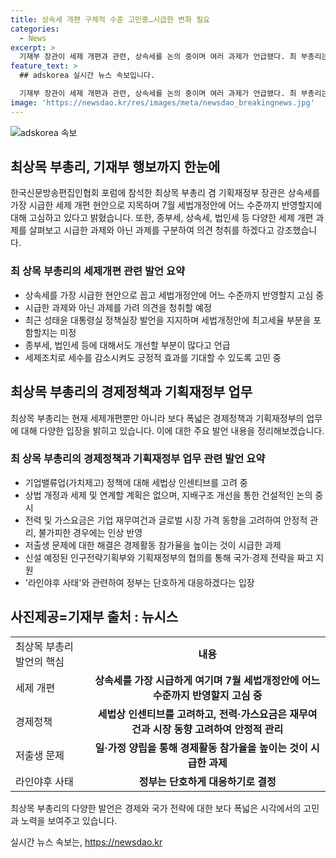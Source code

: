 ```yaml
---
title: 상속세 개편 구체적 수준 고민중…시급한 변화 필요
categories:
  - News
excerpt: >
  기재부 장관이 세제 개편과 관련, 상속세를 논의 중이며 여러 과제가 언급됐다. 최 부총리는 상속세를 시급하게 개편해야 한다고 강조했고, 세법 개정안에 어느 수준까지 담을지에 대한 고민을 밝혔다. 또한, 종부세, 법인세, 감세 등에 대한 언급도 포함되었다. 또한, 인구전략기획부와의 업무 분장 및 라인야후 사태 관련 발언도 포함되어 있습니다.
feature_text: >
  ## adskorea 실시간 뉴스 속보입니다.

  기재부 장관이 세제 개편과 관련, 상속세를 논의 중이며 여러 과제가 언급됐다. 최 부총리는 상속세를 시급하게 개편해야 한다고 강조했고, 세법 개정안에 어느 수준까지 담을지에 대한 고민을 밝혔다. 또한, 종부세, 법인세, 감세 등에 대한 언급도 포함되었다. 또한, 인구전략기획부와의 업무 분장 및 라인야후 사태 관련 발언도 포함되어 있습니다.
image: 'https://newsdao.kr/res/images/meta/newsdao_breakingnews.jpg'
---
```


<p><img src="https://newsdao.kr/res/images/meta/newsdao_breakingnews.jpg" alt="adskorea 속보" /></p>

<h2 data-ke-size="size26">최상목 부총리, 기재부 행보까지 한눈에</h2>

<p data-ke-size="size16">한국신문방송편집인협회 포럼에 참석한 최상목 부총리 겸 기획재정부 장관은 상속세를 가장 시급한 세제 개편 현안으로 지목하며 7월 세법개정안에 어느 수준까지 반영할지에 대해 고심하고 있다고 밝혔습니다. 또한, 종부세, 상속세, 법인세 등 다양한 세제 개편 과제를 살펴보고 시급한 과제와 아닌 과제를 구분하여 의견 청취를 하겠다고 강조했습니다.</p>

<h3 data-ke-size="size23">최 상목 부총리의 세제개편 관련 발언 요약</h3>

<ul>
    <li>상속세를 가장 시급한 현안으로 꼽고 세법개정안에 어느 수준까지 반영할지 고심 중</li>
    <li>시급한 과제와 아닌 과제를 가려 의견을 청취할 예정</li>
    <li>최근 성태윤 대통령실 정책실장 발언을 지지하며 세법개정안에 최고세율 부분을 포함할지는 미정</li>
    <li>종부세, 법인세 등에 대해서도 개선할 부분이 많다고 언급</li>
    <li>세제조치로 세수를 감소시켜도 긍정적 효과를 기대할 수 있도록 고민 중</li>
</ul>

<h2 data-ke-size="size26">최상목 부총리의 경제정책과 기획재정부 업무</h2>

<p data-ke-size="size16">최상목 부총리는 현재 세제개편뿐만 아니라 보다 폭넓은 경제정책과 기획재정부의 업무에 대해 다양한 입장을 밝히고 있습니다. 이에 대한 주요 발언 내용을 정리해보겠습니다. </p>

<h3 data-ke-size="size23">최 상목 부총리의 경제정책과 기획재정부 업무 관련 발언 요약</h3>

<ul>
    <li>기업밸류업(가치제고) 정책에 대해 세법상 인센티브를 고려 중</li>
    <li>상법 개정과 세제 및 연계할 계획은 없으며, 지배구조 개선을 통한 건설적인 논의 중시</li>
    <li>전력 및 가스요금은 기업 재무여건과 글로벌 시장 가격 동향을 고려하여 안정적 관리, 불가피한 경우에는 인상 반영</li>
    <li>저출생 문제에 대한 해결은 경제활동 참가율을 높이는 것이 시급한 과제</li>
    <li>신설 예정된 인구전략기획부와 기획재정부의 협의를 통해 국가·경제 전략을 짜고 지원</li>
    <li>'라인야후 사태'와 관련하여 정부는 단호하게 대응하겠다는 입장</li>
</ul>

<h2 data-ke-size="size26">사진제공=기재부 출처 : 뉴시스</h2>

<table>
    <tr>
        <td>최상목 부총리 발언의 핵심</td>
        <td style="text-align: center; height: 17px;"><b>내용</b></td>
    </tr>
    <tr>
        <td>세제 개편</td>
        <td style="text-align: center; height: 17px;"><b>상속세를 가장 시급하게 여기며 7월 세법개정안에 어느 수준까지 반영할지 고심 중</b></td>
    </tr>
    <tr>
        <td>경제정책</td>
        <td style="text-align: center; height: 17px;"><b>세법상 인센티브를 고려하고, 전력·가스요금은 재무여건과 시장 동향 고려하여 안정적 관리</b></td>
    </tr>
    <tr>
        <td>저출생 문제</td>
        <td style="text-align: center; height: 17px;"><b>일·가정 양립을 통해 경제활동 참가율을 높이는 것이 시급한 과제</b></td>
    </tr>
    <tr>
        <td>라인야후 사태</td>
        <td style="text-align: center; height: 17px;"><b>정부는 단호하게 대응하기로 결정</b></td>
    </tr>
</table>

<p data-ke-size="size16">최상목 부총리의 다양한 발언은 경제와 국가 전략에 대한 보다 폭넓은 시각에서의 고민과 노력을 보여주고 있습니다.</p>
실시간 뉴스 속보는, <a href="https://newsdao.kr" rel="dofollow">https://newsdao.kr</a>


